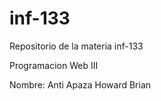 # inf-133

Repositorio de la materia inf-133

Programacion Web III

Nombre: Anti Apaza Howard Brian

